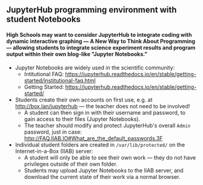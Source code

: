 ## JupyterHub programming environment with student Notebooks

#### High Schools may want to consider JupyterHub to integrate coding with dynamic interactive graphing — A New Way to Think About Programming — allowing students to integrate science experiment results and program output within their own blog-like "Jupyter Notebooks."

* Jupyter Notebooks are widely used in the scientific community:
  * Intitutional FAQ: https://jupyterhub.readthedocs.io/en/stable/getting-started/institutional-faq.html
  * Getting Started: https://jupyterhub.readthedocs.io/en/stable/getting-started/
* Students create their own accounts on first use, e.g. at http://box.lan/jupyterhub — the teacher does not need to be involved!
  * A student can then sign in with their username and password, to gain access to their files (Jupyter Notebooks).
  * The teacher should modify and protect JupyterHub's overall ``Admin`` password, just in case: http://FAQ.IIAB.IO#What_are_the_default_passwords.3F
* Individual student folders are created in ``/var/lib/protected/`` on the Internet-in-a-Box (IIAB) server:
  * A student will only be able to see their own work — they do not have privileges outside of their own folder.
  * Students may upload Jupyter Notebooks to the IIAB server, and download the current state of their work via a normal browser.

